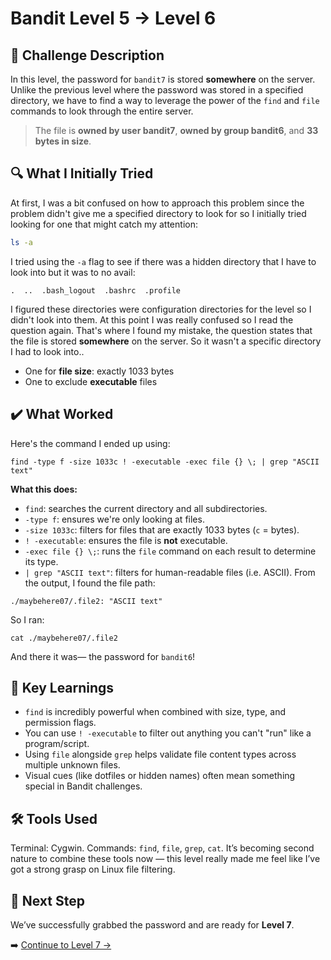 # Bandit Level 5 → Level 6

## 📝 Challenge Description 
In this level, the password for `bandit7` is stored **somewhere** on the server. Unlike the previous level where the password was stored in a specified directory, we have to find a way to leverage the power of the `find` and `file` commands to look through the entire server.

> The file is **owned by user bandit7**, **owned by group bandit6**, and **33 bytes in size**.





## 🔍 What I Initially Tried 
At first, I was a bit confused on how to approach this problem since the problem didn't give me a specified directory to look for so I initially tried looking for one that might catch my attention:
```bash
ls -a
```
I tried using the `-a` flag to see if there was a hidden directory that I have to look into but it was to no avail:
```
.  ..  .bash_logout  .bashrc  .profile
```
I figured these directories were configuration directories for the level so I didn't look into them. At this point I was really confused so I read the question again. That's where I found my mistake, the question states that the file is stored **somewhere** on the server. So it wasn't a specific directory I had to look into..
- One for **file size**: exactly 1033 bytes
- One to exclude **executable** files

## ✔️ What Worked
Here's the command I ended up using:
```
find -type f -size 1033c ! -executable -exec file {} \; | grep "ASCII text"
```
**What this does:**
- `find`: searches the current directory and all subdirectories.
- `-type f`: ensures we're only looking at files.
- `-size 1033c`: filters for files that are exactly 1033 bytes (`c` = bytes).
- `! -executable`: ensures the file is **not** executable.
- `-exec file {} \;`: runs the `file` command on each result to determine its type.
- `| grep "ASCII text"`: filters for human-readable files (i.e. ASCII).
From the output, I found the file path:
```
./maybehere07/.file2: "ASCII text"
```
So I ran:
```
cat ./maybehere07/.file2
```
And there it was— the password for `bandit6`!

## 🧠 Key Learnings
- `find` is incredibly powerful when combined with size, type, and permission flags.
- You can use `! -executable` to filter out anything you can't "run" like a program/script.
- Using `file` alongside `grep` helps validate file content types across multiple unknown files.
- Visual cues (like dotfiles or hidden names) often mean something special in Bandit challenges.

## 🛠️ Tools Used 
Terminal: Cygwin.
Commands: `find`, `file`, `grep`, `cat`. 
It’s becoming second nature to combine these tools now — this level really made me feel like I’ve got a strong grasp on Linux file filtering.

## 🔐 Next Step
We’ve successfully grabbed the password and are ready for **Level 7**. 

➡️ [Continue to Level 7 →](level7.md)
